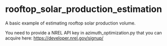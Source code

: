 # rooftop_solar_production_estimation 
A basic example of estimating rooftop solar production volume.

You need to provide a NREL API key in azimuth_optimization.py that you can acquire here: https://developer.nrel.gov/signup/
